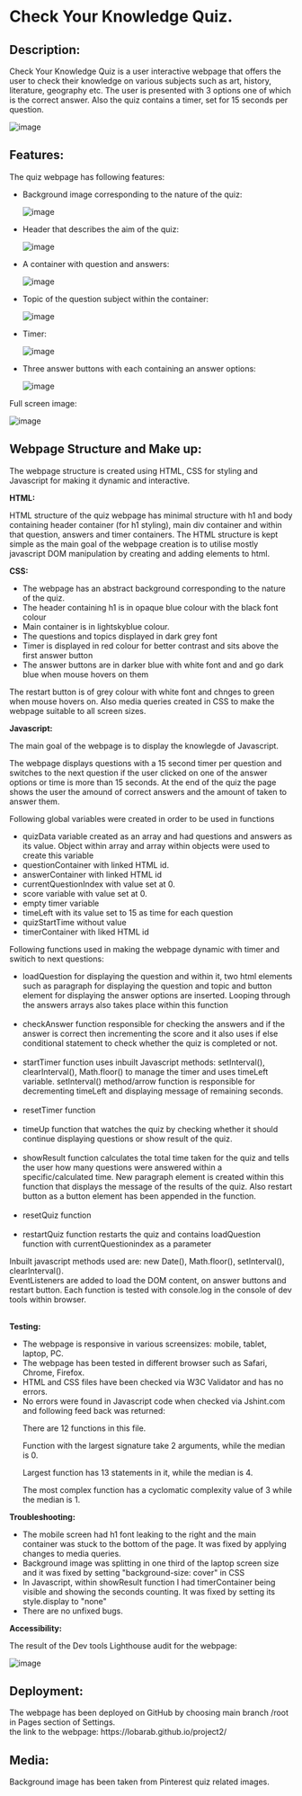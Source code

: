 #
<h1>Check Your Knowledge Quiz.</h1>

<h2>Description:</h2>

<p> Check Your Knowledge Quiz is a user interactive webpage that offers the user to check their knowledge on various subjects such as art, history, literature, geography etc. The user is presented with 3 options one of which is the correct answer. Also the quiz contains a timer, set for 15 seconds per question.
 </p>

 ![image](/assets/images/Screenshot%202024-10-13%20at%2021.58.47.png)

<h2>Features:</h2>
<p>The quiz webpage has following features:
<ul> <li>Background image corresponding to the nature of the quiz:

![image](/assets/images/project2background.webp)
</li>
<li>Header that describes the aim of the quiz:

![image](/assets/images/Screenshot%202024-10-13%20at%2022.18.47.png)
</li>
<li>A container with question and answers:

![image](/assets/images/Screenshot%202024-10-13%20at%2022.20.55.png)
 </li>
<li>Topic of the question subject within the container:

![image](/assets/images/Screenshot%202024-10-13%20at%2022.19.23.png)

</li>
<li>Timer:

![image](/assets/images/Screenshot%202024-10-13%20at%2022.20.10.png)

</li>
<li>Three answer buttons with each containing an answer options:

![image](/assets/images/Screenshot%202024-10-13%20at%2022.21.38.png)

</li>
</ul>
</p>
<p>Full screen image:</p>

![image](/assets/images/Screenshot%202024-10-13%20at%2021.56.16.png)


<h2>Webpage Structure and Make up:</h2>
<p> The webpage structure is created using HTML, CSS for styling and Javascript for making it dynamic and interactive.</p>
<strong>HTML:</strong>
<p>HTML structure of the quiz webpage has minimal structure with h1 and body containing header container (for h1 styling), main div container and within that question, answers and timer containers. The HTML structure is kept simple as the main goal of the webpage creation is to utilise mostly javascript DOM manipulation by creating and adding elements to html.</p>

<strong>CSS:</strong>
<p><ul><li>The webpage has an abstract background corresponding to the nature of the quiz.</li> 
<li>The header containing h1 is in opaque blue colour with the black font colour</li>
<li>Main container is in lightskyblue colour.</li>
<li>The questions and topics displayed in dark grey font</li>
<li>Timer is displayed in red colour for better contrast and sits above the first answer button</li>
<li>The answer buttons are in darker blue with white font and and go dark blue when mouse hovers on them</li>
</ul>The restart button is of grey colour with white font and chnges to green when mouse hovers on.
Also media queries created in CSS to make the webpage suitable to all screen sizes. </p>

<strong>Javascript:</strong>
<p> The main goal of the webpage is to display the knowlegde of Javascript.</p>
<p>The webpage displays questions with a 15 second timer per question and switches to the next question if the user clicked on one of the answer options or time is more than 15 seconds. At the end of the quiz the page shows the user the amound of correct answers and the amount of taken to answer them. </p>
<p>Following global variables were created in order to be used in functions
<ul>
<li>quizData variable created as an array and had questions and answers as its value. Object within array and array within objects were used to create this variable</li>
<li>questionContainer with linked HTML id.</li>
<li>answerContainer with linked HTML id</li>
<li>currentQuestionIndex with value set at 0.</li>
<li>score variable with value set at 0.</li>
<li>empty timer variable</li>
<li>timeLeft with its value set to 15 as time for each question</li>
<li>quizStartTime without value</li>
<li>timerContainer with liked HTML id</li>

</ul>
</p>
<p>Following functions used in making the webpage dynamic with timer and switich to next questions:
<ul>
<li>loadQuestion for displaying the question and within it, two html elements such as paragraph for displaying the question and topic and button element for displaying the answer options are inserted. Looping through the answers arrays also takes place within this function</li>
<br>
<li>checkAnswer function responsible for checking the answers and if the answer is correct then incrementing the score and it also uses if else conditional statement to check whether the quiz is completed or not.</li>
<br>
<li>startTimer function uses  inbuilt Javascript methods: setInterval(), clearInterval(), Math.floor() to manage the timer and uses timeLeft variable. setInterval() method/arrow function is responsible for decrementing timeLeft and displaying message of remaining seconds.</li>
<br>
<li>resetTimer function</li>
<br>
<li>timeUp function that watches the quiz by checking whether it should continue displaying questions or show result of the quiz.</li>
<br>
<li>showResult function calculates the total time taken for the quiz and tells the user how many questions were answered within a specific/calculated time. New paragraph element is created within this function that displays the message of the results of the quiz. Also restart button as a button element has been appended in the function.</li>
<br>
<li>resetQuiz function </li>
<br>
<li>restartQuiz function restarts the quiz and contains loadQuestion function with currentQuestionindex as a parameter</li>
</ul>
Inbuilt javascript methods used are: new Date(), Math.floor(), setInterval(), clearInterval().
<br>
EventListeners are added to load the DOM content, on answer buttons and restart button. 
Each function is tested with console.log in the console of dev tools within browser.
</p>


<br>
<strong>Testing:</strong>
<ul>
<li>The webpage is responsive in  various screensizes: mobile, tablet, laptop, PC.</li>
<li>The webpage has been tested in different browser such as Safari, Chrome, Firefox.</li>
<li>HTML and CSS files have been checked via W3C Validator and has no errors.</li>
<li>No errors were found in Javascript code when checked via Jshint.com and following feed back was returned:
<br>

There are 12 functions in this file.

Function with the largest signature take 2 arguments, while the median is 0.

Largest function has 13 statements in it, while the median is 4.

The most complex function has a cyclomatic complexity value of 3 while the median is 1.
</li>
</ul>

<strong>Troubleshooting:</strong>
<p><ul><li>The mobile screen had h1 font leaking to the right and the main container was stuck to the bottom of the page. It was fixed by applying changes to media queries.</li>
<li>Background image was splitting in one third of the laptop screen size and it was fixed by setting "background-size: cover" in CSS</li>
<li>In Javascript, within showResult function I had timerContainer being visible and showing the seconds counting. It was fixed by setting its style.display to "none"</li>
<li> There are no unfixed bugs.</li>
</ul>
</p>


<strong>Accessibility:</strong>
<p>The result of the Dev tools Lighthouse audit for the webpage:

![image](/assets/images/Screenshot%202024-10-13%20at%2022.03.52.png)

</p>

<h2>Deployment:</h2>

<p>The webpage has been deployed on GitHub by choosing main branch /root in Pages section of Settings.
<br>
the link to the webpage:  https://lobarab.github.io/project2/
</p>

<h2>Media:</h2>
<p> Background image has been taken from Pinterest quiz related images.</p>
